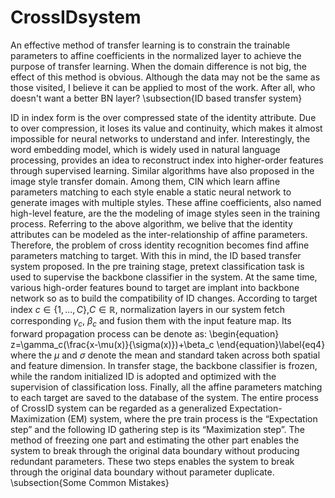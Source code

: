 # CrossIDsystem
An effective method of transfer learning is to constrain the trainable parameters to affine coefficients in the normalized layer to achieve the purpose of transfer learning. When the domain difference is not big, the effect of this method is obvious. Although the data may not be the same as those visited, I believe it can be applied to most of the work. After all, who doesn't want a better BN layer?
\subsection{ID based transfer system}

ID in index form is the over compressed state of the identity attribute. Due to over compression, it loses its value and continuity, which makes it almost impossible for neural networks to understand and infer. Interestingly, the word embedding model, which is widely used in natural language processing, provides an idea to reconstruct index into higher-order features through supervised learning. Similar algorithms have also proposed in the image style transfer domain. Among them, CIN which learn affine parameters matching to each style enable a static neural network to generate images with multiple styles. These affine coefficients, also named high-level feature,  are the the modeling of image styles seen in the training process. Referring to the above algorithm, we belive that the identity attributes can be modeled as the inter-relationship of affine parameters. Therefore, the problem of cross identity recognition becomes find affine parameters matching to target. With this in mind, the ID based transfer system proposed. In the pre training stage, pretext classification task is used to supervise the backbone classifier in the system. At the same time, various high-order features bound to target are implant into backbone network so as to build the compatibility of ID changes. According to target index $c\in{\{1,...,C\}}$,$C\in\mathbb{R}$, normalization layers in our system fetch corresponding $\gamma_c$, $\beta_c$ and fusion them with the input feature map. Its forward propagation process can be denote as:
\begin{equation}
z=\gamma_c(\frac{x-\mu(x)}{\sigma(x)})+\beta_c
\end{equation}\label{eq4}
where the $\mu$ and $\sigma$ denote the mean and standard taken across both spatial and feature dimension. In transfer stage, the backbone classifier is frozen, while the random initialized ID is adopted and optimized with the supervision of classification loss. Finally, all the affine parameters matching to each target are saved to the database of the system. The  entire process of CrossID system can be regarded as a  generalized Expectation-Maximization (EM) system, where the pre train process is the  “Expectation step” and the following ID gathering step is its “Maximization step”. The method of freezing one part and estimating the other part enables the system to break through the original data boundary without producing redundant parameters. These two steps enables the system to break through the original data boundary without parameter duplicate.
\subsection{Some Common Mistakes}
